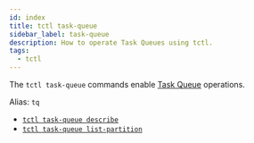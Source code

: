 ```yaml
---
id: index
title: tctl task-queue
sidebar_label: task-queue
description: How to operate Task Queues using tctl.
tags:
  - tctl
---
```


The `tctl task-queue` commands enable [Task Queue](/concepts/what-is-a-task-queue) operations.

Alias: `tq`

- [`tctl task-queue describe`](/tctl#taskqueue/describe)
- [`tctl task-queue list-partition`](/tctl/task-queue#list-partition)

